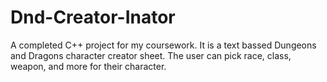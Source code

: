 # Dnd-Creator-Inator
A completed C++ project for my coursework. It is a text bassed Dungeons and Dragons character creator sheet. The user can pick race, class, weapon, and more for their character.
